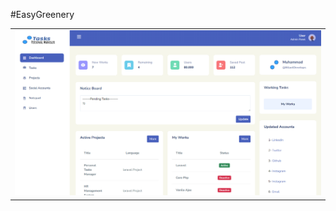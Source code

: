 #EasyGreenery
<table>
  <tr>
<!--     <td><a href="https://stars.github.com/profiles/muhammadbilal12/"><img src="https://github.com/MuhammadBilal24/personal_task_manager/blob/main/login.PNG" /></a></td> -->
    <td><a href="https://stars.github.com/profiles/muhammadbilal12/"><img src="https://github.com/MuhammadBilal24/personal_task_manager/blob/main/dashboard.PNG" /></a></td>
  </tr>
</table>
